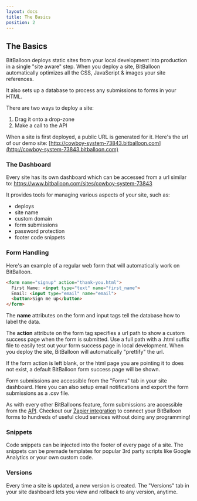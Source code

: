 ```yaml
---
layout: docs
title: The Basics
position: 2
---
```


## The Basics

BitBalloon deploys static sites from your local development into production in a single "site aware" step. When you deploy a site, BitBalloon automatically optimizes all the CSS, JavaScript & images your site references.

It also sets up a database to process any submissions to forms in your HTML.

There are two ways to deploy a site:

 1. Drag it onto a drop-zone
 2. Make a call to the API

When a site is first deployed, a public URL is generated for it. Here's the url of our demo site: [http://cowboy-system-73843.bitballoon.com](http://cowboy-system-73843.bitballoon.com)


### The Dashboard

Every site has its own dashboard which can be accessed from a url similar to:
https://www.bitballoon.com/sites/cowboy-system-73843

It provides tools for managing various aspects of your site, such as:

* deploys
* site name
* custom domain
* form submissions
* password protection
* footer code snippets



<a name="form-handling"/></a>
### Form Handling

Here's an example of a regular web form that will automatically work on BitBalloon.


```html
<form name="signup" action="thank-you.html">
  First Name: <input type="text" name="first_name">
  Email: <input type="email" name="email">
  <button>Sign me up</button>
</form>
```

The <strong>name</strong> attributes on the form and input tags tell the database how to label the data.

The <strong>action</strong> attribute on the form tag specifies a url path to show a custom success page when the form is submitted. Use a full path with a .html suffix file to easily test out your form success page in local development. When you deploy the site, BitBalloon will automatically "prettify" the url.

If the form action is left blank, or the html page you are pointing it to does not exist, a default BitBalloon form success page will be shown.

Form submissions are accessible from the "Forms" tab in your site dashboard. Here you can also setup email notifications and export the form submissions as a .csv file.

As with every other BitBalloons feature, form submissions are accessible from the <a href="https://github.com/BitBalloon/bitballoon-api">API</a>. Checkout our <a href="/docs/zapier">Zapier integration</a> to connect your BitBalloon forms to hundreds of useful cloud services without doing any programming!


### Snippets

Code snippets can be injected into the footer of every page of a site. The snippets can be premade templates for popular 3rd party scripts like Google Analytics or your own custom code.


### Versions

Every time a site is updated, a new version is created. The "Versions" tab in your site dashboard lets you view and rollback to any version, anytime.